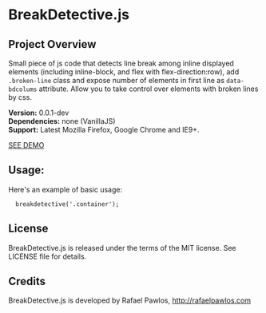 BreakDetective.js
===========


Project Overview
----------------
Small piece of js code that detects line break among inline displayed elements (including inline-block,
 and flex with flex-direction:row),
 add `.broken-line` class and expose number of elements in first line as `data-bdcolums` attribute. 
Allow you to take control over elements with broken lines by css.

**Version:** 0.0.1-dev  
**Dependencies:** none (VanillaJS)  
**Support:** Latest Mozilla Firefox, Google Chrome and IE9+. 

[SEE DEMO](http://rafaelpawlos.com/breakdetective)


Usage:
----------------

Here's an example of basic usage:

      breakdetective('.container'); 


License
----------------

BreakDetective.js is released under the terms of the MIT license. See LICENSE file for details.


Credits
----------------

BreakDetective.js is developed by Rafael Pawlos, http://rafaelpawlos.com
